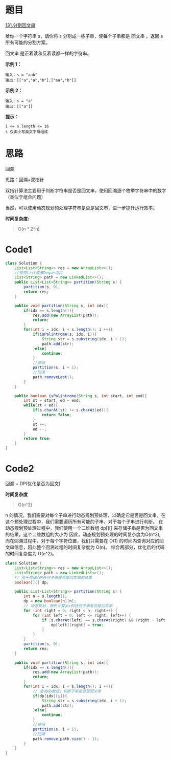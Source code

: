 # 题目
[131.分割回文串](https://leetcode.cn/problems/palindrome-partitioning/)

给你一个字符串 s，请你将 s 分割成一些子串，使每个子串都是 回文串 。返回 s 所有可能的分割方案。

回文串 是正着读和反着读都一样的字符串。


**示例 1：**

``` 
输入：s = "aab"
输出：[["a","a","b"],["aa","b"]]
```
**示例 2：**

``` 
输入：s = "a"
输出：[["a"]]
```


**提示：**

``` 
1 <= s.length <= 16
s 仅由小写英文字母组成
```

# 思路
回溯

思路：回溯+双指针

双指针算法主要用于判断字符串是否是回文串，使用回溯逐个枚举字符串中的数字（类似于组合问题）

当然，可以使用动态规划预处理字符串是否是回文串，进一步提升运行效率。


**时间复杂度:** 
> O(n * 2^n)

# Code1

```java
class Solution {
    List<List<String>> res = new ArrayList<>();
    //使用List或者Deque均可
    List<String> path = new LinkedList<>();
    public List<List<String>> partition(String s) {
        partition(s, 0);
        return res;
    }

    public void partition(String s, int idx){
        if(idx == s.length()){
            res.add(new ArrayList(path));
            return;
        }
        for(int i = idx; i < s.length(); i ++){
            if(isPalintrome(s, idx, i)){
                String str = s.substring(idx, i + 1);
                path.add(str);
            }else{
                continue;
            }
            //递归
            partition(s, i + 1);
            //回溯
            path.removeLast();
        }
    }

    public boolean isPalintrome(String s, int start, int end){
        int st = start, ed = end;
        while(st < ed){
            if(s.charAt(st) != s.charAt(ed)){
                return false;
            }
            st ++;
            ed --;
        }
        return true;
    }
}
```

# Code2
回溯 + DP(优化是否为回文)

**时间复杂度**
> O(n^2)

n 的情况，我们需要对每个子串进行动态规划预处理，以确定它是否是回文串。在这个预处理过程中，我们需要遍历所有可能的子串，对于每个子串进行判断。
在动态规划预处理过程中，我们使用一个二维数组 dp[][] 来存储子串是否为回文串的结果。这个二维数组的大小为 因此，动态规划预处理的时间复杂度为O(n^2), 而在回溯过程中，对于每个字符位置，我们只需要在 O(1) 的时间内查询对应的回文串信息，因此整个回溯过程的时间复杂度为 O(n)。
综合两部分，优化后的代码的时间复杂度为 O(n^2)。

```java
class Solution {
    List<List<String>> res = new ArrayList<>();
    List<String> path = new LinkedList<>();
    // 用于存储s的任何子串是否是回文串的结果
    boolean[][] dp;

    public List<List<String>> partition(String s) {
        int n = s.length();
        dp = new boolean[n][n];
        // 动态规划，预先计算出s的任何子串是否是回文串
        for (int right = 0; right < n; right++) {
            for (int left = 0; left <= right; left++) {
                if (s.charAt(left) == s.charAt(right) && (right - left <= 2 || dp[left + 1][right - 1])) {
                    dp[left][right] = true;
                }
            }
        }
        partition(s, 0);
        return res;
    }

    public void partition(String s, int idx){
        if(idx == s.length()){
            res.add(new ArrayList(path));
            return;
        }
        for(int i = idx; i < s.length(); i ++){
            // 查询dp数组，判断子串是否是回文串
            if(dp[idx][i]){
                String str = s.substring(idx, i + 1);
                path.add(str);
            }else{
                continue;
            }
            //递归
            partition(s, i + 1);
            //回溯
            path.remove(path.size() - 1);
        }
    }
}

```